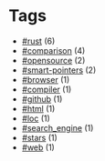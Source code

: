 # Tags


- [#rust](tag-rust.html) (6)
- [#comparison](tag-comparison.html) (4)
- [#opensource](tag-opensource.html) (2)
- [#smart-pointers](tag-smart-pointers.html) (2)
- [#browser](tag-browser.html) (1)
- [#compiler](tag-compiler.html) (1)
- [#github](tag-github.html) (1)
- [#html](tag-html.html) (1)
- [#loc](tag-loc.html) (1)
- [#search_engine](tag-search_engine.html) (1)
- [#stars](tag-stars.html) (1)
- [#web](tag-web.html) (1)